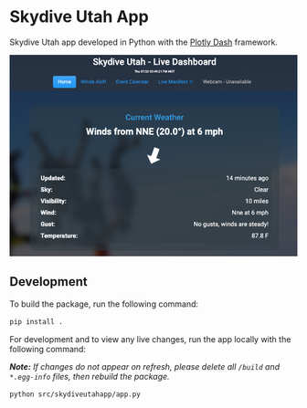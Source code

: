 # Skydive Utah App

Skydive Utah app developed in Python with the [Plotly Dash](https://dash.plotly.com/) framework.

![](docs/docs_img.png)

## Development

To build the package, run the following command:

```bash
pip install .
```

For development and to view any live changes, run the app locally with the following command:

_**Note:** If changes do not appear on refresh, please delete all `/build` and `*.egg-info` files, then rebuild the package._

```bash
python src/skydiveutahapp/app.py
```

